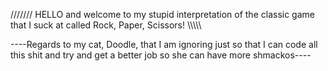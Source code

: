 /////// HELLO and welcome to my stupid interpretation of the classic game that I suck at called Rock, Paper, Scissors! \\\\\\\\\\


----Regards to my cat, Doodle, that I am ignoring just so that I can code all this shit and try and get a better job so she can have more shmackos----
